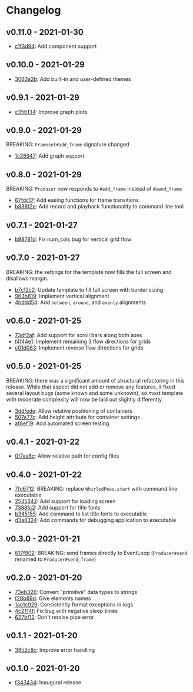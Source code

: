 # Changelog

## v0.11.0 - 2021-01-30

- [c1f3d94](https://github.com/tcollier/whirled_peas/tree/c1f3d944a35305c3032681db13ffd6142a7e19e4): Add component support

## v0.10.0 - 2021-01-29

- [3063a2b](https://github.com/tcollier/whirled_peas/tree/3063a2becb7680b5e320a1733b3da933e6c65210): Add built-in and user-defined themes

## v0.9.1 - 2021-01-29

- [c35b134](https://github.com/tcollier/whirled_peas/tree/c35b134e1340b8b5f1d1fb0e6e56dc2a99b52e94): Improve graph plots

## v0.9.0 - 2021-01-29

BREAKING: `Frameset#add_frame` signature changed

- [1c28947](https://github.com/tcollier/whirled_peas/tree/1c28947980eedce034d2596732ee4860717904c5): Add graph support

## v0.8.0 - 2021-01-29

BREAKING: `Producer` now responds to `#add_frame` instead of `#send_frame`

- [67fdc17](https://github.com/tcollier/whirled_peas/tree/67fdc172434cb97f31ca20a674f28aefec6babb3): Add easing functions for frame transitions
- [b888f2e](https://github.com/tcollier/whirled_peas/tree/b888f2e7a3b7c3341300326b417641cc8cf2e89b): Add record and playback functionality to command line tool

## v0.7.1 - 2021-01-27

- [b98781d](https://github.com/tcollier/whirled_peas/tree/b98781de23a24b596955f25cfc48936c0cc1efac): Fix num_cols bug for vertical grid flow

## v0.7.0 - 2021-01-27

BREAKING: the settings for the template now fills the full screen and disallows margin.

- [b7c12c2](https://github.com/tcollier/whirled_peas/tree/b7c12c2c34d7077b9c2496d05ddd0c6d1eb90699): Update template to fill full screen with border sizing
- [963b819](https://github.com/tcollier/whirled_peas/tree/963b8196f0d046ba03c893f07e5578bf8c88b7a3): Implement vertical alignment
- [4bddd54](https://github.com/tcollier/whirled_peas/tree/4bddd54bec5c8f93d145c285379c1816f313f35e): Add `between`, `around`, and `evenly` alignments

## v0.6.0 - 2021-01-25

- [73df2af](https://github.com/tcollier/whirled_peas/tree/73df2af1f1eac37fe94f720dce16da1ed568dade): Add support for scroll bars along both axes
- [f4f44e1](https://github.com/tcollier/whirled_peas/tree/f4f44e1ff6c75ed03cd682e3fa9921401dcd2d00): Implement remaining 3 flow directions for grids
- [c01d083](https://github.com/tcollier/whirled_peas/tree/c01d083e10bf70983109a8def836bb181099f59c): Implement reverse flow directions for grids

## v0.5.0 - 2021-01-25

BREAKING: there was a significant amount of structural refactoring in this release. While that aspect did not add or remove any features, it fixed several layout bugs (some known and some unknown), so most template with moderate complexity will now be laid out slightly differently.

- [3ddfede](https://github.com/tcollier/whirled_peas/tree/3ddfedee4ab2fadeecbe82c7c9caf25c2988f095): Allow relative positioning of containers
- [507e77c](https://github.com/tcollier/whirled_peas/tree/507e77c551bcb9cc832d5c24e2f24eb1afe4eddc): Add height attribute for container settings
- [af8ef19](https://github.com/tcollier/whirled_peas/tree/af8ef1950edebcd23a57a04982b22a56296ee09b): Add automated screen testing

## v0.4.1 - 2021-01-22

- [0f7aa6c](https://github.com/tcollier/whirled_peas/tree/0f7aa6ccc07323230dd602cb43e0341de5a69ad8): Allow relative path for config files

## v0.4.0 - 2021-01-22

- [7fd6712](https://github.com/tcollier/whirled_peas/tree/7fd6712818c94cdbfd81828277ca67c705e01793): BREAKING: replace `WhirledPeas.start` with command line executable
- [2535342](https://github.com/tcollier/whirled_peas/tree/25353424f1ab4af4880f44eb7ddd28afefbbb9b2): Add support for loading screen
- [7388fc2](https://github.com/tcollier/whirled_peas/tree/7388fc2eacdc8045b725311c11d650d6b8654be8): Add support for title fonts
- [b345155](https://github.com/tcollier/whirled_peas/tree/b345155b1c212cabe73f9a2562ac8dbbedbbb6df): Add command to list title fonts to executable
- [d3a8324](https://github.com/tcollier/whirled_peas/tree/d3a832496c36985993217ff11b6d83dd4697c4ed): Add commands for debugging application to executable

## v0.3.0 - 2021-01-21

- [617f802](https://github.com/tcollier/whirled_peas/tree/617f8027d6688a2ec81a3e594e529c94485cee85): BREAKING: send frames directly to EventLoop (`Producer#send` renamed to `Producer#send_frame`)

## v0.2.0 - 2021-01-20

- [73eb326](https://github.com/tcollier/whirled_peas/tree/73eb326426f9814e91e3bc7a60dfd87be3d69f7e): Convert "primitive" data types to strings
- [f28b69d](https://github.com/tcollier/whirled_peas/tree/f28b69df8b6cfc973da2ebc0b8da29b278f23433): Give elements names
- [1ae1c929](https://github.com/tcollier/whirled_peas/tree/1ae1c929429c2f8520054d33a064c2b6d71955fe): Consistently format exceptions in logs
- [4c2114f](https://github.com/tcollier/whirled_peas/tree/4c2114fd360fd98c65e6e32f905a377f09b919ee): Fix bug with negative sleep times
- [627bf12](https://github.com/tcollier/whirled_peas/tree/627bf126dd7f9c845f65105e0826d14a35a0a953): Don't reraise pipe error

## v0.1.1 - 2021-01-20

- [3852c8c](https://github.com/tcollier/whirled_peas/tree/3852c8c700c2e8fb92e65bbca1c99be74304c6d0): Improve error handling

## v0.1.0 - 2021-01-20

- [f343434](https://github.com/tcollier/whirled_peas/tree/f34343458097da04d5846ab13533e8226ba04d75): Inaugural release
